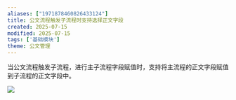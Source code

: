 ```yaml
---
aliases: ["1971878460826433124"]
title: 公文流程触发子流程时支持选择正文字段
created: 2025-07-15
modified: 2025-07-15
tags: ['基础模块']
theme: 公文管理
---
```


当公文流程触发子流程，进行主子流程字段赋值时，支持将主流程的正文字段赋值到子流程的正文字段中。

![](https://myhelpdoc.oss-cn-heyuan.aliyuncs.com/mdimages/a20b7fb6308e9088fe4cf489b41374bb.jpg)